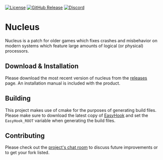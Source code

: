 [![License](https://img.shields.io/github/license/dotStart/nucleus.svg?style=flat-square)](https://www.apache.org/licenses/LICENSE-2.0.txt)
[![GitHub Release](https://img.shields.io/github/release/dotStart/nucleus.svg?style=flat-square)][releases]
[![Discord](https://img.shields.io/discord/252100053093711872?style=flat-square)][discord]


# Nucleus

Nucleus is a patch for older games which fixes crashes and misbehavior on modern systems which
feature large amounts of logical (or physical) processors.

## Download & Installation

Please download the most recent version of nucleus from the [releases][releases] page. An 
installation manual is included with the product.

## Building

This project makes use of cmake for the purposes of generating build files. Please make sure to
download the latest copy of [EasyHook](https://easyhook.github.io/) and set the `EasyHook_ROOT` 
variable when generating the build files.

## Contributing

Please check out the [project's chat room][discord] to discuss future improvements or to get your 
fork listed.

[discord]: https://discord.gg/VTvSvN4ZQJ
[releases]: https://github.com/dotStart/nucleus/releases